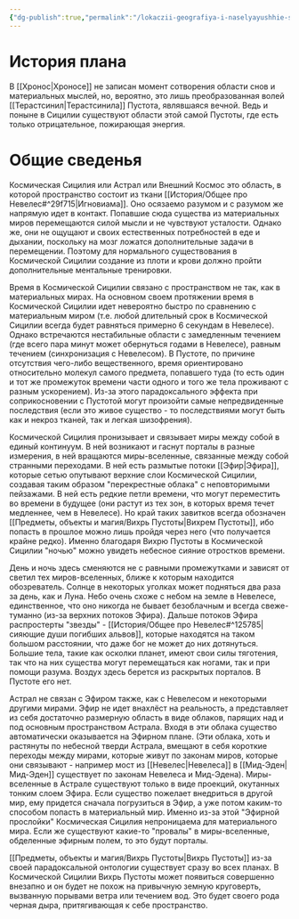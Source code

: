 ```yaml
---
{"dg-publish":true,"permalink":"/lokaczii-geografiya-i-naselyayushhie-sushhestva/kosmicheskaya-sicziliya/kosmicheskaya-sicziliya-astralnyj-plan-vneshnij-kosmos/","dgPassFrontmatter":true}
---
```


# История плана

В [[Хронос\|Хроносе]] не записан момент сотворения области снов и материальных мыслей, но, вероятно, это лишь преобразованная волей [[Терастсинил\|Терастсинила]] Пустота, являвшаяся вечной. Ведь и поныне в Сицилии существуют области этой самой Пустоты, где есть только отрицательное, пожирающая энергия.

# Общие сведенья

Космическая Сицилия или Астрал или Внешний Космос это область, в которой пространство состоит из ткани [[История/Общее про Невелес#^29f715\|Игновиама]]. Оно осязаемо разумом и с разумом же напрямую идет в контакт. Попавшие сюда существа из материальных миров перемещаются силой мысли и не чувствуют усталости. Однако же, они не ощущают и своих естественных потребностей в еде и дыхании, поскольку на мозг ложатся дополнительные задачи в перемещении. Поэтому для нормального существования в Космической Сицилии создание из плоти и крови должно пройти дополнительные ментальные тренировки.

Время в Космической Сицилии связано с пространством не так, как в материальных мирах. На основном своем протяжении время в Космической Сицилии идет невероятно быстро по сравнению с материальным миром (т.е. любой длительный срок в Космической Сицилии всегда будет равняться примерно 6 секундам в Невелесе). Однако встречаются нестабильные области с замедленным течением (где всего пара минут может обернуться годами в Невелесе), равным течением (синхронизация с Невелесом). В Пустоте, по причине отсутствия чего-либо вещественного, время ориентировано относительно молекул самого предмета, попавшего туда (то есть один и тот же промежуток времени части одного и того же тела проживают с разным ускорением). Из-за этого парадоксального эффекта при соприкосновении с Пустотой могут произойти самые непредвиденные последствия (если это живое существо - то последствиями могут быть как и некроз тканей, так и легкая шизофрения).

Космической Сицилия пронизывает и связывает миры между собой в единый континуум. В ней возникают и гаснут порталы в разные измерения, в ней вращаются миры-вселенные, связанные между собой странными переходами. В ней есть размытые потоки [[Эфир\|Эфира]], которые сетью опутывают верхние слои Космической Сицилии, создавая таким образом "перекрестные облака" с неповторимыми пейзажами. В ней есть редкие петли времени, что могут переместить во времени в будущее (они растут из тех зон, в которых время течет медленнее, чем в Невелесе). Но край таких завитков всегда обозначен [[Предметы, объекты и магия/Вихрь Пустоты\|Вихрем Пустоты]], ибо попасть в прошлое можно лишь пройдя через него (что получается крайне редко). Именно благодаря Вихрю Пустоты в Космической  Сицилии "ночью" можно увидеть небесное сияние отростков времени.

День и ночь здесь сменяются не с равными промежутками и зависят от светил тех миров-вселенных, ближе к которым находится обозреватель. Солнце в некоторых уголках может подняться два раза за день, как и Луна. Небо очень схоже с небом на земле в Невелесе, единственное, что оно никогда не бывает безоблачным и всегда свеже-туманно (из-за верхних потоков Эфира). Дальше потоков Эфира распростерты "звезды" - [[История/Общее про Невелес#^125785\|сияющие души погибших альвов]], которые находятся на таком большом расстоянии, что даже бог не может до них дотянуться.
Большие тела, такие как осколки планет, имеют свои силы тяготения, так что на них существа могут перемещаться как ногами, так и при помощи разума.
Воздух здесь берется из раскрытых порталов. В Пустоте его нет.

Астрал не связан с Эфиром также, как с Невелесом и некоторыми другими мирами. Эфир не идет внахлёст на реальность, а представляет из себя достаточно размерную область в виде облаков, парящих над и под основным пространством Астрала. Входя в эти облака существо автоматически оказывается на Эфирном плане. (Эти облака, хоть и растянуты по небесной тверди Астрала, вмещают в себя короткие переходы между мирами, которые живут по законам миров, которые они связывают - например мост из [[Невелес\|Невелеса]] в [[Мид-Эден\|Мид-Эден]] существует по законам Невелеса и Мид-Эдена).
Миры-вселенные в Астрале существуют только в виде проекций, окутанных тонким слоем Эфира. Если существо пожелает внедриться в другой мир, ему придется сначала погрузиться в Эфир, а уже потом каким-то способом попасть в материальный мир. Именно из-за этой "Эфирной прослойки" Космическая Сицилия непроницаема для материального мира. Если же существуют какие-то "провалы" в миры-вселенные, обделенные эфирным полем, то это будут порталы.

[[Предметы, объекты и магия/Вихрь Пустоты\|Вихрь Пустоты]] из-за своей парадоксальной онтологии существует сразу во всех планах. В Космической Сицилии Вихрь Пустоты может появиться совершенно внезапно и он будет не похож на привычную земную круговерть, вызванную порывами ветра или течением вод. Это будет своего рода черная дыра, притягивающая к себе пространство.
